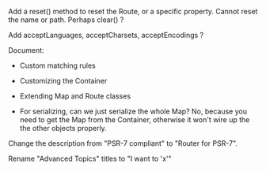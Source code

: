 Add a reset() method to reset the Route, or a specific property.  Cannot reset
the name or path.  Perhaps clear() ?

Add acceptLanguages, acceptCharsets, acceptEncodings ?

Document:

- Custom matching rules

- Customizing the Container

- Extending Map and Route classes

- For serializing, can we just serialize the whole Map? No, because you need to get the Map from the Container, otherwise it won't wire up the the other objects properly.

Change the description from "PSR-7 compliant" to "Router for PSR-7".

Rename "Advanced Topics" titles to "I want to 'x'"

